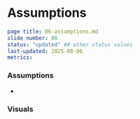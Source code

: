 # Assumptions

```yaml
page title: 06-assumptions.md
slide number: 06
status: "updated" ## other status values 
last-updated: 2025-08-06
metrics:
```
### Assumptions
-

### Visuals
